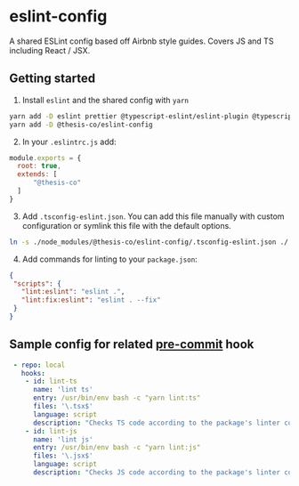 # eslint-config

A shared ESLint config based off Airbnb style guides. Covers JS and TS including
React / JSX.

## Getting started

1. Install `eslint` and the shared config with `yarn`

```bash
yarn add -D eslint prettier @typescript-eslint/eslint-plugin @typescript-eslint/parser
yarn add -D @thesis-co/eslint-config
```

2. In your `.eslintrc.js` add:

```js
module.exports = {
  root: true,
  extends: [
      "@thesis-co"
  ]
}
```

3. Add `.tsconfig-eslint.json`. You can add this file manually with custom configuration or symlink this file with the default options.

```bash
ln -s ./node_modules/@thesis-co/eslint-config/.tsconfig-eslint.json ./.tsconfig-eslint.json
```


 4. Add commands for linting to your `package.json`:
 ```json
{
  "scripts": {
    "lint:eslint": "eslint .",
    "lint:fix:eslint": "eslint . --fix"
  }
}
```

## Sample config for related [pre-commit](https://pre-commit.com) hook

```yaml
 - repo: local
   hooks:
    - id: lint-ts
      name: 'lint ts'
      entry: /usr/bin/env bash -c "yarn lint:ts"
      files: '\.tsx$'
      language: script
      description: "Checks TS code according to the package's linter configuration"
    - id: lint-js
      name: 'lint js'
      entry: /usr/bin/env bash -c "yarn lint:js"
      files: '\.jsx$'
      language: script
      description: "Checks JS code according to the package's linter configuration"
```
